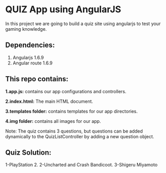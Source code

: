 # QUIZ App using AngularJS

In this project we are going to build a quiz site using angularjs to test your gaming knowledge.

## Dependencies:
1. Angularjs 1.6.9
2. Angular route 1.6.9

## This repo contains:
**1.app.js:**
contains our app configurations and controllers.

**2.index.html:**
The main HTML document.

**3.templates folder:**
contains templates for our app directories.

**4.img folder:**
contains all images for our app.


Note: The quiz contains 3 questions, but questions can be added dynamically to the QuizListController by adding a new question object.

## Quiz Solution:
1-PlayStation 2.
2-Uncharted and Crash Bandicoot.
3-Shigeru Miyamoto
